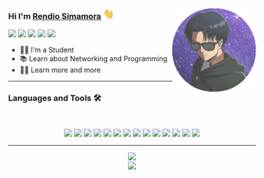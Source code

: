 ### Hi I'm [Rendio Simamora][website] <img src="wave.gif" width="23px"/><img align="right" height="170px" width="auto" src="picture.gif"/>
<p align="left">
<a href="mailto:mail@rndio.my.id"><img src="https://img.shields.io/badge/Email-D14836?style=for-the-badge&logo=gmail&logoColor=white"></img></a>
<a href="https://s.id/rndblog"><img src="https://img.shields.io/badge/Blogger-FF5722?style=for-the-badge&logo=blogger&logoColor=white"></img></a>
<a href="https://s.id/rndyt"><img src="https://img.shields.io/badge/YouTube-FF0000?style=for-the-badge&logo=youtube&logoColor=white"></img></a>
<a href="https://www.linkedin.com/in/rendio-simamora-b24908199/"><img src="https://img.shields.io/badge/LinkedIn-0077B5?style=for-the-badge&logo=linkedin&logoColor=white"></img></a>
<a href="https://s.id/rndig"><img src="https://img.shields.io/badge/Instagram-E4405F?style=for-the-badge&logo=instagram&logoColor=white"></img></a>
</p>

- 👨‍💻 I'm a Student
- 📚 Learn about Networking and Programming
- 💪🏼 Learn more and more

---

### Languages and Tools 🛠 
</br>

<p align="center">
<a href="#"><img src="https://img.shields.io/badge/HTML5-E34F26?style=for-the-badge&logo=html5&logoColor=white"></a>
<a href="#"><img src="https://img.shields.io/badge/CSS3-1572B6?style=for-the-badge&logo=css3&logoColor=white"></a>
<a href="https://www.javascript.com/"><img src="https://img.shields.io/badge/JavaScript-323330?style=for-the-badge&logo=javascript&logoColor=F7DF1E"></a>
<a href="https://getbootstrap.com/"><img src="https://img.shields.io/badge/Bootstrap-563D7C?style=for-the-badge&logo=bootstrap&logoColor=white"></a>
<a href="https://www.php.net/"><img src="https://img.shields.io/badge/PHP-777BB4?style=for-the-badge&logo=php&logoColor=white"></a>
<a href="https://mariadb.org/"><img src="https://img.shields.io/badge/MariaDB-003545?style=for-the-badge&logo=mariadb&logoColor=white"></a>
<a href="https://code.visualstudio.com/"><img src="https://img.shields.io/badge/Visual_Studio-5C2D91?style=for-the-badge&logo=visual%20studio&logoColor=white"></a>
<a href="https://git-scm.com/"><img src="https://img.shields.io/badge/Git-F05032?style=for-the-badge&logo=git&logoColor=white"></a>
<a href="https://github.com/"><img src="https://img.shields.io/badge/GitHub-100000?style=for-the-badge&logo=github&logoColor=white"></a>
<a href="https://www.netlify.com/"><img src="https://img.shields.io/badge/Netlify-00C7B7?style=for-the-badge&logo=netlify&logoColor=white"></a>
<a href="https://www.heroku.com/"><img src="https://img.shields.io/badge/Heroku-430098?style=for-the-badge&logo=heroku&logoColor=white"></a>
<a href="https://www.apachefriends.org/"><img src="https://img.shields.io/badge/Xampp-F37623?style=for-the-badge&logo=xampp&logoColor=white"></a>
<a href="https://ubuntu.com/"><img src="https://img.shields.io/badge/Ubuntu-E95420?style=for-the-badge&logo=ubuntu&logoColor=white"></a>
<a href="https://www.microsoft.com/en-us/windows"><img src="https://img.shields.io/badge/Windows-0078D6?style=for-the-badge&logo=windows&logoColor=white"></a>
</p>

---

<p align="center">
<img src="https://github-readme-stats.vercel.app/api/top-langs/?username=rndio&theme=gotham&layout=compact">
</br>
<img src="https://github-readme-stats.vercel.app/api?username=rndio&show_icons=true&theme=gotham">
</p>


[twitter]: https://s.id/rndtw
[website]: https://me.rndio.my.id
